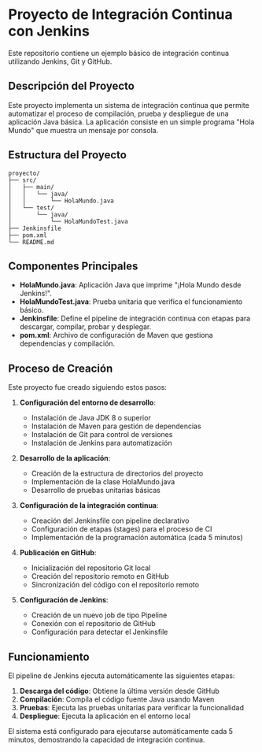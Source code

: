 # Proyecto de Integración Continua con Jenkins

Este repositorio contiene un ejemplo básico de integración continua utilizando Jenkins, Git y GitHub.

## Descripción del Proyecto

Este proyecto implementa un sistema de integración continua que permite automatizar el proceso de compilación, prueba y despliegue de una aplicación Java básica. La aplicación consiste en un simple programa "Hola Mundo" que muestra un mensaje por consola.

## Estructura del Proyecto

```
proyecto/
├── src/
│   ├── main/
│   │   └── java/
│   │       └── HolaMundo.java
│   └── test/
│       └── java/
│           └── HolaMundoTest.java
├── Jenkinsfile
├── pom.xml
└── README.md
```

## Componentes Principales

- **HolaMundo.java**: Aplicación Java que imprime "¡Hola Mundo desde Jenkins!".
- **HolaMundoTest.java**: Prueba unitaria que verifica el funcionamiento básico.
- **Jenkinsfile**: Define el pipeline de integración continua con etapas para descargar, compilar, probar y desplegar.
- **pom.xml**: Archivo de configuración de Maven que gestiona dependencias y compilación.

## Proceso de Creación

Este proyecto fue creado siguiendo estos pasos:

1. **Configuración del entorno de desarrollo**:
   - Instalación de Java JDK 8 o superior
   - Instalación de Maven para gestión de dependencias
   - Instalación de Git para control de versiones
   - Instalación de Jenkins para automatización

2. **Desarrollo de la aplicación**:
   - Creación de la estructura de directorios del proyecto
   - Implementación de la clase HolaMundo.java
   - Desarrollo de pruebas unitarias básicas

3. **Configuración de la integración continua**:
   - Creación del Jenkinsfile con pipeline declarativo
   - Configuración de etapas (stages) para el proceso de CI
   - Implementación de la programación automática (cada 5 minutos)

4. **Publicación en GitHub**:
   - Inicialización del repositorio Git local
   - Creación del repositorio remoto en GitHub
   - Sincronización del código con el repositorio remoto

5. **Configuración de Jenkins**:
   - Creación de un nuevo job de tipo Pipeline
   - Conexión con el repositorio de GitHub
   - Configuración para detectar el Jenkinsfile

## Funcionamiento

El pipeline de Jenkins ejecuta automáticamente las siguientes etapas:

1. **Descarga del código**: Obtiene la última versión desde GitHub
2. **Compilación**: Compila el código fuente Java usando Maven
3. **Pruebas**: Ejecuta las pruebas unitarias para verificar la funcionalidad
4. **Despliegue**: Ejecuta la aplicación en el entorno local

El sistema está configurado para ejecutarse automáticamente cada 5 minutos, demostrando la capacidad de integración continua.